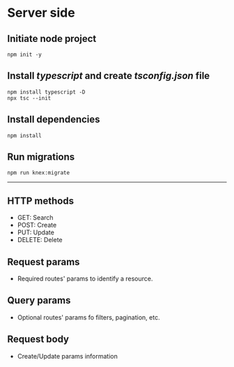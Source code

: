 # Server side

## Initiate node project

```shell
npm init -y
```

## Install _typescript_ and create _tsconfig.json_ file

```shell
npm install typescript -D
npx tsc --init
```

## Install dependencies

```shell
npm install
```

## Run migrations

```shell
npm run knex:migrate
```

---

## HTTP methods

- GET: Search
- POST: Create
- PUT: Update
- DELETE: Delete

## Request params

- Required routes' params to identify a resource.

## Query params

- Optional routes' params fo filters, pagination, etc.

## Request body

- Create/Update params information
